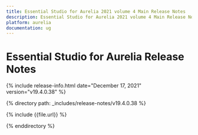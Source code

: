 ```yaml
---
title: Essential Studio for Aurelia 2021 volume 4 Main Release Notes  
description: Essential Studio for Aurelia 2021 volume 4 Main Release Notes  
platform: aurelia
documentation: ug
---
```


# Essential Studio for Aurelia  Release Notes  

{% include release-info.html date="December 17, 2021"  version="v19.4.0.38" %} 


{% directory path: _includes/release-notes/v19.4.0.38 %}

{% include {{file.url}} %}

{% enddirectory %}
